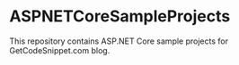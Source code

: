 # ASPNETCoreSampleProjects
This repository contains ASP.NET Core sample projects for GetCodeSnippet.com blog. 
